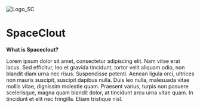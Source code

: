 ![Logo_SC](https://avatars.githubusercontent.com/u/84701418?s=200&u=10acc3a49ee1bd54a08a48e317301d93cc594854&v=4.png)
# SpaceClout

**What is Spaceclout?**

Lorem ipsum dolor sit amet, consectetur adipiscing elit. Nam vitae erat lacus. Sed efficitur, leo et gravida tincidunt, tortor velit aliquam odio, non blandit diam urna nec risus. Suspendisse potenti. Aenean ligula orci, ultrices non mauris suscipit, suscipit dapibus nulla. Duis leo nulla, malesuada vitae mollis vitae, dignissim molestie quam. Praesent varius, turpis non posuere scelerisque, magna quam blandit dolor, at tincidunt arcu urna vitae quam. In tincidunt et elit nec fringilla. Etiam tristique nisl. 
